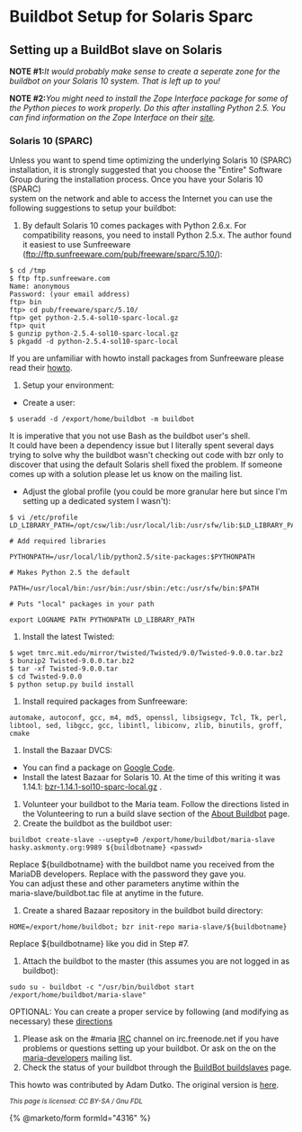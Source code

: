 # Buildbot Setup for Solaris Sparc

## Setting up a BuildBot slave on Solaris

**NOTE #1:**_It would probably make sense to create a seperate zone for the buildbot on your Solaris 10 system. That is left up to you!_

**NOTE #2:**_You might need to install the Zope Interface package for some of the Python pieces to work properly. Do this after installing Python 2.5. You can find information on the Zope Interface on their_ [_site_](https://pypi.python.org/pypi/zope.interface)_._

### Solaris 10 (SPARC)

Unless you want to spend time optimizing the underlying Solaris 10 (SPARC)\
installation, it is strongly suggested that you choose the "Entire" Software\
Group during the installation process. Once you have your Solaris 10 (SPARC)\
system on the network and able to access the Internet you can use the\
following suggestions to setup your buildbot:

1. By default Solaris 10 comes packages with Python 2.6.x. For compatibility reasons, you need to install Python 2.5.x. The author found it easiest to use Sunfreeware (ftp://ftp.sunfreeware.com/pub/freeware/sparc/5.10/):

```
$ cd /tmp
$ ftp ftp.sunfreeware.com
Name: anonymous
Password: (your email address)
ftp> bin
ftp> cd pub/freeware/sparc/5.10/
ftp> get python-2.5.4-sol10-sparc-local.gz
ftp> quit 
$ gunzip python-2.5.4-sol10-sparc-local.gz
$ pkgadd -d python-2.5.4-sol10-sparc-local
```

If you are unfamiliar with howto install packages from Sunfreeware please\
read their [howto](https://www.sunfreeware.com/indexsparc10.html).

1. Setup your environment:

* Create a user:

```
$ useradd -d /export/home/buildbot -m buildbot
```

It is imperative that you not use Bash as the buildbot user's shell.\
It could have been a dependency issue but I literally spent several days\
trying to solve why the buildbot wasn't checking out code with bzr only to\
discover that using the default Solaris shell fixed the problem. If someone\
comes up with a solution please let us know on the mailing list.

* Adjust the global profile (you could be more granular here but since I'm\
  setting up a dedicated system I wasn't):

```
$ vi /etc/profile
LD_LIBRARY_PATH=/opt/csw/lib:/usr/local/lib:/usr/sfw/lib:$LD_LIBRARY_PATH 

# Add required libraries

PYTHONPATH=/usr/local/lib/python2.5/site-packages:$PYTHONPATH 

# Makes Python 2.5 the default

PATH=/usr/local/bin:/usr/bin:/usr/sbin:/etc:/usr/sfw/bin:$PATH 

# Puts "local" packages in your path

export LOGNAME PATH PYTHONPATH LD_LIBRARY_PATH
```

1. Install the latest Twisted:

```
$ wget tmrc.mit.edu/mirror/twisted/Twisted/9.0/Twisted-9.0.0.tar.bz2
$ bunzip2 Twisted-9.0.0.tar.bz2
$ tar -xf Twisted-9.0.0.tar
$ cd Twisted-9.0.0
$ python setup.py build install
```

1. Install required packages from Sunfreeware:

```
automake, autoconf, gcc, m4, md5, openssl, libsigsegv, Tcl, Tk, perl,
libtool, sed, libgcc, gcc, libintl, libiconv, zlib, binutils, groff, cmake
```

1. Install the Bazaar DVCS:

* You can find a package on [Google Code](https://code.google.com/p/bzrunix/downloads/list).
* Install the latest Bazaar for Solaris 10. At the time of this writing it was\
  1.14.1: [bzr-1.14.1-sol10-sparc-local.gz](https://bzrunix.googlecode.com/files/bzr-1.14.1-sol10-sparc-local.gz) .

1. Volunteer your buildbot to the Maria team. Follow the directions listed in the Volunteering to run a build slave section of the [About Buildbot](../about-buildbot.md) page.
2. Create the buildbot as the buildbot user:

```
buildbot create-slave --usepty=0 /export/home/buildbot/maria-slave
hasky.askmonty.org:9989 ${buildbotname} <passwd>
```

Replace ${buildbotname} with the buildbot name you received from the\
MariaDB developers. Replace with the password they gave you.\
You can adjust these and other parameters anytime within the\
maria-slave/buildbot.tac file at anytime in the future.

1. Create a shared Bazaar repository in the buildbot build directory:

```
HOME=/export/home/buildbot; bzr init-repo maria-slave/${buildbotname}
```

Replace ${buildbotname} like you did in Step #7.

1. Attach the buildbot to the master (this assumes you are not logged in as buildbot):

```
sudo su - buildbot -c "/usr/bin/buildbot start /export/home/buildbot/maria-slave"
```

OPTIONAL: You can create a proper service by following (and modifying as necessary) these [directions](https://wadofstuff.blogspot.com/2007/01/smf-manifest-for-buildbot.html)

1. Please ask on the #maria [IRC](https://github.com/mariadb-corporation/docs-server/blob/test/en/irc/README.md) channel on irc.freenode.net if you have\
   problems or questions setting up your buildbot. Or ask on the on the [maria-developers](https://launchpad.net/~maria-developers) mailing list.
2. Check the status of your buildbot through the [BuildBot buildslaves](https://buildbot.askmonty.org/buildbot/buildslaves) page.

This howto was contributed by Adam Dutko. The original version is [here](https://littlehat.homelinux.org/tuts/MariaDB/buildbot/README-SOL10-SPARC).

<sub>_This page is licensed: CC BY-SA / Gnu FDL_</sub>

{% @marketo/form formId="4316" %}
